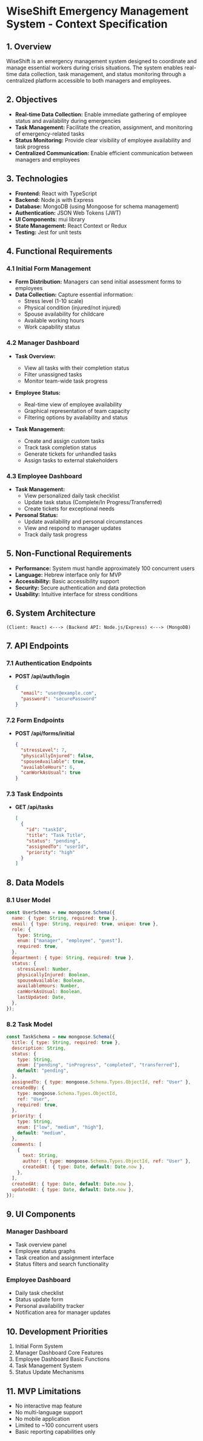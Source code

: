 # WiseShift Emergency Management System - Context Specification

## 1. Overview

WiseShift is an emergency management system designed to coordinate and manage essential workers during crisis situations. The system enables real-time data collection, task management, and status monitoring through a centralized platform accessible to both managers and employees.

## 2. Objectives

- **Real-time Data Collection:** Enable immediate gathering of employee status and availability during emergencies
- **Task Management:** Facilitate the creation, assignment, and monitoring of emergency-related tasks
- **Status Monitoring:** Provide clear visibility of employee availability and task progress
- **Centralized Communication:** Enable efficient communication between managers and employees

## 3. Technologies

- **Frontend:** React with TypeScript
- **Backend:** Node.js with Express
- **Database:** MongoDB (using Mongoose for schema management)
- **Authentication:** JSON Web Tokens (JWT)
- **UI Components:** mui library
- **State Management:** React Context or Redux
- **Testing:** Jest for unit tests

## 4. Functional Requirements

### 4.1 Initial Form Management

- **Form Distribution:** Managers can send initial assessment forms to employees
- **Data Collection:** Capture essential information:
  - Stress level (1-10 scale)
  - Physical condition (injured/not injured)
  - Spouse availability for childcare
  - Available working hours
  - Work capability status

### 4.2 Manager Dashboard

- **Task Overview:**
  - View all tasks with their completion status
  - Filter unassigned tasks
  - Monitor team-wide task progress
- **Employee Status:**

  - Real-time view of employee availability
  - Graphical representation of team capacity
  - Filtering options by availability and status

- **Task Management:**
  - Create and assign custom tasks
  - Track task completion status
  - Generate tickets for unhandled tasks
  - Assign tasks to external stakeholders

### 4.3 Employee Dashboard

- **Task Management:**
  - View personalized daily task checklist
  - Update task status (Complete/In Progress/Transferred)
  - Create tickets for exceptional needs
- **Personal Status:**
  - Update availability and personal circumstances
  - View and respond to manager updates
  - Track daily task progress

## 5. Non-Functional Requirements

- **Performance:** System must handle approximately 100 concurrent users
- **Language:** Hebrew interface only for MVP
- **Accessibility:** Basic accessibility support
- **Security:** Secure authentication and data protection
- **Usability:** Intuitive interface for stress conditions

## 6. System Architecture

```
(Client: React) <---> (Backend API: Node.js/Express) <---> (MongoDB)
```

## 7. API Endpoints

### 7.1 Authentication Endpoints

- **POST /api/auth/login**
  ```json
  {
    "email": "user@example.com",
    "password": "securePassword"
  }
  ```

### 7.2 Form Endpoints

- **POST /api/forms/initial**
  ```json
  {
    "stressLevel": 7,
    "physicallyInjured": false,
    "spouseAvailable": true,
    "availableHours": 6,
    "canWorkAsUsual": true
  }
  ```

### 7.3 Task Endpoints

- **GET /api/tasks**
  ```json
  [
    {
      "id": "taskId",
      "title": "Task Title",
      "status": "pending",
      "assignedTo": "userId",
      "priority": "high"
    }
  ]
  ```

## 8. Data Models

### 8.1 User Model

```javascript
const UserSchema = new mongoose.Schema({
  name: { type: String, required: true },
  email: { type: String, required: true, unique: true },
  role: {
    type: String,
    enum: ["manager", "employee", "guest"],
    required: true,
  },
  department: { type: String, required: true },
  status: {
    stressLevel: Number,
    physicallyInjured: Boolean,
    spouseAvailable: Boolean,
    availableHours: Number,
    canWorkAsUsual: Boolean,
    lastUpdated: Date,
  },
});
```

### 8.2 Task Model

```javascript
const TaskSchema = new mongoose.Schema({
  title: { type: String, required: true },
  description: String,
  status: {
    type: String,
    enum: ["pending", "inProgress", "completed", "transferred"],
    default: "pending",
  },
  assignedTo: { type: mongoose.Schema.Types.ObjectId, ref: "User" },
  createdBy: {
    type: mongoose.Schema.Types.ObjectId,
    ref: "User",
    required: true,
  },
  priority: {
    type: String,
    enum: ["low", "medium", "high"],
    default: "medium",
  },
  comments: [
    {
      text: String,
      author: { type: mongoose.Schema.Types.ObjectId, ref: "User" },
      createdAt: { type: Date, default: Date.now },
    },
  ],
  createdAt: { type: Date, default: Date.now },
  updatedAt: { type: Date, default: Date.now },
});
```

## 9. UI Components

### Manager Dashboard

- Task overview panel
- Employee status graphs
- Task creation and assignment interface
- Status filters and search functionality

### Employee Dashboard

- Daily task checklist
- Status update form
- Personal availability tracker
- Notification area for manager updates

## 10. Development Priorities

1. Initial Form System
2. Manager Dashboard Core Features
3. Employee Dashboard Basic Functions
4. Task Management System
5. Status Update Mechanisms

## 11. MVP Limitations

- No interactive map feature
- No multi-language support
- No mobile application
- Limited to ~100 concurrent users
- Basic reporting capabilities only
